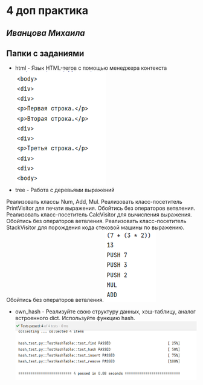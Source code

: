 # 4 доп практика
## _Иванцова Михаила_


## Папки с заданиями

- html - Язык HTML-тегов с помощью менеджера контекста![razbor](../extra_practice04/screenshots/html.png)
- tree - Работа с деревьями выражений

Реализовать классы Num, Add, Mul.
Реализовать класс-посетитель PrintVisitor для печати выражения. Обойтись без операторов ветвления.
Реализовать класс-посетитель CalcVisitor для вычисления выражения. Обойтись без операторов ветвления.
Реализовать класс-посетитель StackVisitor для порождения кода стековой машины по выражению. Обойтись без операторов ветвления.
![razbor](../extra_practice04/screenshots/tree.png)
- own_hash - Реализуйте свою структуру данных, хэш-таблицу, аналог встроенного dict. Используйте функцию hash. ![razbor](../extra_practice04/screenshots/hash.png)